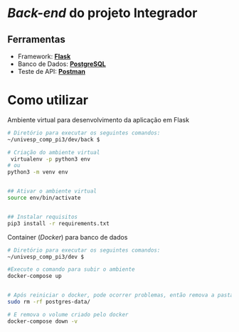 # *Back-end* do projeto Integrador

## Ferramentas
* Framework: [**Flask**](https://flask.palletsprojects.com/en/2.2.x/)
* Banco de Dados: [**PostgreSQL**](https://www.postgresql.org/)
* Teste de API: [**Postman**](https://www.postman.com/)


# Como utilizar

Ambiente virtual para desenvolvimento da aplicação em Flask
```bash
# Diretório para executar os seguintes comandos:
~/univesp_comp_pi3/dev/back $

# Criação do ambiente virtual
 virtualenv -p python3 env
# ou
python3 -m venv env


## Ativar o ambiente virtual 
source env/bin/activate


## Instalar requisitos 
pip3 install -r requirements.txt
```


Container (*Docker*) para banco de dados

```bash
# Diretório para executar os seguintes comandos:
~/univesp_comp_pi3/dev $

#Execute o comando para subir o ambiente
docker-compose up


# Após reiniciar o docker, pode ocorrer problemas, então remova a pasta
sudo rm -rf postgres-data/

# E remova o volume criado pelo docker
docker-compose down -v

```

